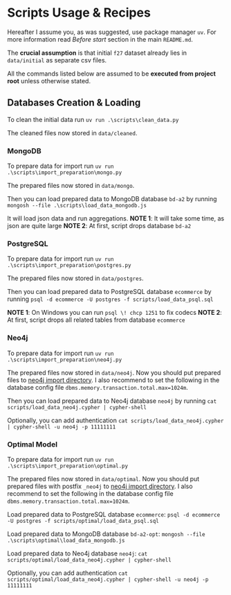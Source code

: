 # Scripts Usage & Recipes

Hereafter I assume you, as was suggested, use package manager `uv`. For more information read _Before start_ section in the main `README.md`.

The **crucial assumption** is that initial `f27` dataset already lies in `data/initial` as separate csv files.

All the commands listed below are assumed to be **executed from project root** unless otherwise stated.

## Databases Creation & Loading

To clean the initial data run
`uv run .\scripts\clean_data.py`

The cleaned files now stored in `data/cleaned`.

### MongoDB

To prepare data for import run
`uv run .\scripts\import_preparation\mongo.py`

The prepared files now stored in `data/mongo`.

Then you can load prepared data to MongoDB database `bd-a2` by running
`mongosh --file .\scripts\load_data_mongodb.js`

It will load json data and run aggregations.
**NOTE 1**: It will take some time, as json are quite large
**NOTE 2**: At first, script drops database `bd-a2`

### PostgreSQL

To prepare data for import run
`uv run .\scripts\import_preparation\postgres.py`

The prepared files now stored in `data/postgres`.

Then you can load prepared data to PostgreSQL database `ecommerce` by running
`psql -d ecommerce -U postgres -f scripts/load_data_psql.sql`

**NOTE 1**: On Windows you can run `psql \! chcp 1251` to fix codecs
**NOTE 2**: At first, script drops all related tables from database `ecommerce`

### Neo4j

To prepare data for import run
`uv run .\scripts\import_preparation\neo4j.py`

The prepared files now stored in `data/neo4j`. Now you should put prepared files to [neo4j import directory](https://neo4j.com/docs/operations-manual/current/configuration/file-locations/#neo4j-import). I also recommend to set the following in the database config file `dbms.memory.transaction.total.max=1024m`.

Then you can load prepared data to Neo4j database `neo4j` by running
`cat scripts/load_data_neo4j.cypher | cypher-shell`

Optionally, you can add authentication
`cat scripts/load_data_neo4j.cypher | cypher-shell -u neo4j -p 11111111`

### Optimal Model

To prepare data for import run
`uv run .\scripts\import_preparation\optimal.py`

The prepared files now stored in `data/optimal`. Now you should put prepared files with postfix `_neo4j` to [neo4j import directory](https://neo4j.com/docs/operations-manual/current/configuration/file-locations/#neo4j-import). I also recommend to set the following in the database config file `dbms.memory.transaction.total.max=1024m`.

Load prepared data to PostgreSQL database `ecommerce`:
`psql -d ecommerce -U postgres -f scripts/optimal/load_data_psql.sql`

Load prepared data to MongoDB database `bd-a2-opt`:
`mongosh --file .\scripts\optimal\load_data_mongodb.js`

Load prepared data to Neo4j database `neo4j`:
`cat scripts/optimal/load_data_neo4j.cypher | cypher-shell`

Optionally, you can add authentication
`cat scripts/optimal/load_data_neo4j.cypher | cypher-shell -u neo4j -p 11111111`
